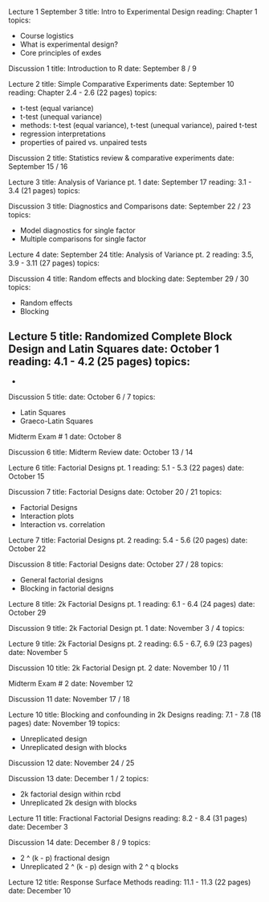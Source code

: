 
Lecture 1
September 3
title: Intro to Experimental Design
reading: Chapter 1
topics:
  - Course logistics
  - What is experimental design?
  - Core principles of exdes


Discussion 1
title: Introduction to R
date: September 8 / 9

Lecture 2
title: Simple Comparative Experiments
date: September 10 
reading: Chapter 2.4 - 2.6 (22 pages)
topics:
  - t-test (equal variance)
  - t-test (unequal variance)
  - methods: t-test (equal variance), t-test (unequal variance), paired t-test
  - regression interpretations
  - properties of paired vs. unpaired tests

Discussion 2
title: Statistics review & comparative experiments
date: September 15 / 16

Lecture 3
title: Analysis of Variance pt. 1
date: September 17
reading: 3.1 - 3.4 (21 pages)
topics:

Discussion 3
title: Diagnostics and Comparisons
date: September 22 / 23
topics:
- Model diagnostics for single factor
- Multiple comparisons for single factor


Lecture 4
date: September 24
title: Analysis of Variance pt. 2
reading: 3.5, 3.9 - 3.11 (27 pages)
topics:


Discussion 4
title: Random effects and blocking
date: September 29 / 30
topics:
- Random effects
- Blocking


Lecture 5
title: Randomized Complete Block Design and Latin Squares
date: October 1
reading: 4.1 - 4.2 (25 pages)
topics: 
- 
-


Discussion 5
title: 
date: October 6 / 7
topics:
 - Latin Squares
 - Graeco-Latin Squares

Midterm Exam # 1
date: October 8


Discussion 6
title: Midterm Review
date: October 13 / 14


Lecture 6
title: Factorial Designs pt. 1
reading: 5.1 - 5.3 (22 pages)
date: October 15


Discussion 7
title: Factorial Designs
date: October 20 / 21
topics:
  - Factorial Designs
  - Interaction plots
  - Interaction vs. correlation


Lecture 7 
title: Factorial Designs pt. 2
reading: 5.4 - 5.6 (20 pages)
date: October 22


Discussion 8
title: Factorial Designs
date: October 27 / 28 
topics:
 - General factorial designs
 - Blocking in factorial designs


Lecture 8
title: 2k Factorial Designs pt. 1
reading: 6.1 - 6.4 (24 pages)
date: October 29


Discussion 9
title: 2k Factorial Design pt. 1
date: November 3 / 4 
topics:


Lecture 9
title: 2k Factorial Designs pt. 2
reading: 6.5 - 6.7, 6.9 (23 pages)
date: November 5


Discussion 10
title: 2k Factorial Design pt. 2
date: November 10 / 11 


Midterm Exam # 2
date: November 12


Discussion 11
date: November 17 / 18 


Lecture 10
title: Blocking and confounding in 2k Designs
reading: 7.1 - 7.8 (18 pages)
date: November 19
topics:
 - Unreplicated design
 - Unreplicated design with blocks


Discussion 12
date: November 24 / 25 


Discussion 13
date: December 1 / 2 
topics:
 - 2k factorial design within rcbd
 - Unreplicated 2k design with blocks

Lecture 11
title: Fractional Factorial Designs
reading: 8.2 - 8.4 (31 pages)
date: December 3


Discussion 14
date: December 8 / 9 
topics: 
- 2 ^ (k - p) fractional design
- Unreplicated 2 ^ (k - p) design with 2 ^ q blocks


Lecture 12
title: Response Surface Methods
reading: 11.1 - 11.3 (22 pages)
date: December 10

